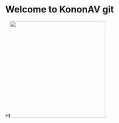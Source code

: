 # Welcome to KononAV git 
HI<img src="https://github.com/user-attachments/assets/06a72d03-c670-4a96-b550-fd1c05119b14" width="300"/> 
